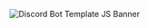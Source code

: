 ![Discord Bot Template JS Banner](https://github.com/OfficialCodeSpiral/discord-bot-base-js/blob/assets/CodeSpiral%20Bot%20JS.png)

